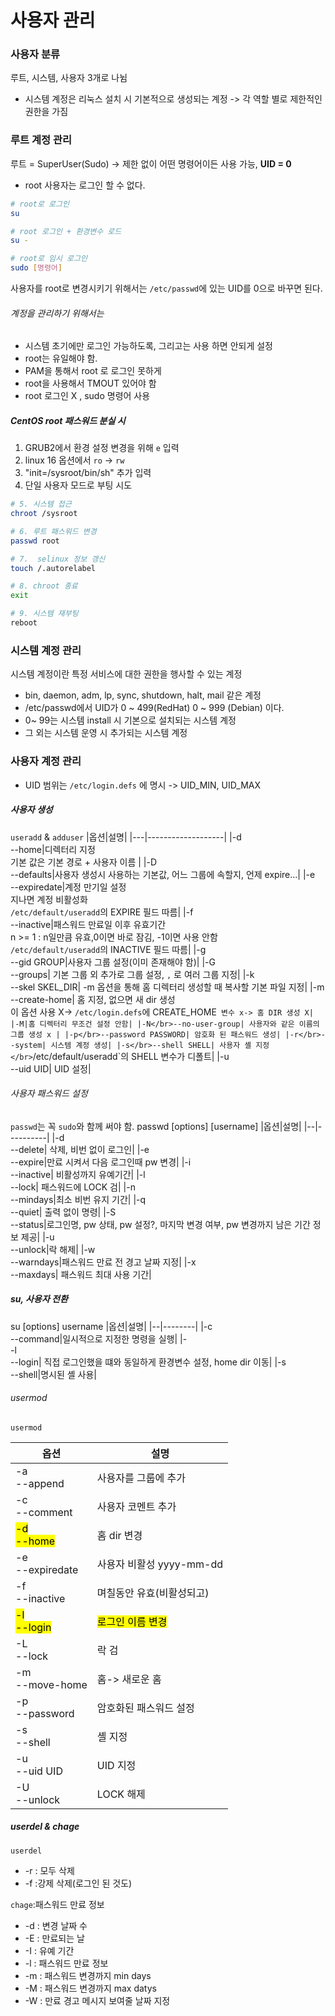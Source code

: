 # 사용자 관리

### 사용자 분류
루트, 시스템, 사용자 3개로 나뉨
- 시스템 계정은 리눅스 설치 시 기본적으로 생성되는 계정 -> 각 역할 별로 제한적인 권한을 가짐

### 루트 계정 관리
루트 = SuperUser(Sudo) -> 제한 없이 어떤 명령어이든 사용 가능, **UID = 0**

- root 사용자는 로그인 할 수 없다.
```bash
# root로 로그인
su

# root 로그인 + 환경변수 로드
su -

# root로 임시 로그인
sudo [명령어]

```
사용자를 root로 변경시키기 위해서는 `/etc/passwd`에 있는 UID를 0으로 바꾸면 된다.


###### 계정을 관리하기 위해서는 
- 시스템 초기에만 로그인 가능하도록, 그리고는 사용 하면 안되게 설정
- root는 유일해야 함.
- PAM을 통해서 root 로 로그인 못하게
- root을 사용해서 TMOUT 있어야 함
- root 로그인 X , sudo 명령어 사용

##### CentOS root 패스워드 분실 시
1. GRUB2에서 환경 설정 변경을 위해 `e` 입력
2. linux 16 옵션에서 `ro` -> `rw`
3. "init=/sysroot/bin/sh" 추가 입력
4. 단일 사용자 모드로 부팅 시도
```bash
# 5. 시스템 접근
chroot /sysroot

# 6. 루트 패스워드 변경
passwd root

# 7.  selinux 정보 갱신
touch /.autorelabel

# 8. chroot 종료
exit

# 9. 시스템 재부팅
reboot
```

### 시스템 계정 관리
시스템 계정이란 특정 서비스에 대한 권한을 행사할 수 있는 계정
- bin, daemon, adm, lp, sync, shutdown, halt, mail 같은 계정
- /etc/passwd에서 UID가 0 ~ 499(RedHat) 0 ~ 999 (Debian) 이다.
- 0~ 99는 시스템 install 시 기본으로 설치되는 시스템 계정
- 그 외는 시스템 운영 시 추가되는 시스템 계정

### 사용자 계정 관리
- UID 범위는 `/etc/login.defs` 에 명시 -> UID_MIN, UID_MAX

##### 사용자 생성
`useradd` & `adduser`
|옵션|설명|
|---|-------------------|
|-d</br>--home|디렉터리 지정</br>기본 값은 기본 경로 + 사용자 이름 |
|-D</br>--defaults|사용자 생성시 사용하는 기본값, 어느 그룹에 속할지, 언제 expire...|
|-e</br>--expiredate|계정 만기일 설정</br>지나면 계정 비활성화</br>`/etc/default/useradd`의 EXPIRE 필드 따름|
|-f</br>--inactive|패스워드 만료일 이후 유효기간</br>n >= 1 : n일만큼 유효,0이면 바로 잠김, -1이면 사용 안함</br>`/etc/default/useradd`의 INACTIVE 필드 따름|
|-g</br>--gid GROUP|사용자 그룹 설정(이미 존재해야 함)|
|-G</br>--groups| 기본 그룹 외 추가로 그룹 설정, `,` 로 여러 그룹 지정|
|-k</br>--skel SKEL_DIR| -m 옵션을 통해 홈 디렉터리 생성할 때 복사할 기본 파일 지정|
|-m</br>--create-home| 홈 지정, 없으면 새 dir 생성</br> 이 옵션 사용 X-> `/etc/login.defs`에 CREATE_HOME` 변수 x-> 홈 DIR 생성 X|
|-M|홈 디렉터리 무조건 설정 안함|
|-N</br>--no-user-group| 사용자와 같은 이름의 그룹 생성 x |
|-p</br>--password PASSWORD| 암호화 된 패스워드 생성|
|-r</br>--system| 시스템 계정 생성|
|-s</br>--shell SHELL| 사용자 셸 지정</br>`/etc/default/useradd`의 SHELL 변수가 디폴트|
|-u</br>--uid UID| UID 설정|


###### 사용자 패스워드 설정
`passwd`는 꼭 `sudo`와 함께 써야 함.
passwd [options] [username]
|옵션|설명|
|--|----------|
|-d</br>--delete| 삭제, 비번 없이 로그인|
|-e</br>--expire|만료 시켜서 다음 로그인때 pw 변경|
|-i</br>--inactive| 비활성까지 유예기간|
|-l</br>--lock| 패스워드에 LOCK 검|
|-n</br>--mindays|최소 비번 유지 기간|
|-q</br>--quiet| 출력 없이 명령|
|-S</br>--status|로그인명, pw 상태, pw 설정?, 마지막 변경 여부, pw 변경까지 남은 기간 정보 제공|
|-u</br>--unlock|락 해제|
|-w</br>--warndays|패스워드 만료 전 경고 날짜 지정|
|-x</br>--maxdays| 패스워드 최대 사용 기간|

##### su, 사용자 전환
su [options] username
|옵션|설명|
|--|--------|
|-c</br>--command|일시적으로 지정한 명령을 실행|
|-</br>-l</br>--login| 직접 로그인했을 떄와 동일하게 환경변수 설정, home dir 이동|
|-s</br>--shell|명시된 셸 사용|

###### usermod
`usermod`

|옵션|설명|
|--|---------|
|-a</br>--append|사용자를 그룹에 추가|
|-c</br>--comment|사용자 코멘트 추가|
|<mark>-d</br>--home</mark>|홈 dir 변경|
|-e</br>--expiredate|사용자 비활성 yyyy-mm-dd|
|-f</br>--inactive|며칠동안 유효(비활성되고)|
|<mark>-l</br>--login|<mark>로그인 이름 변경</mark>|
|-L</br>--lock|락 검|
|-m</br>--move-home|홈-> 새로운 홈|
|-p</br>--password|암호화된 패스워드 설정|
|-s</br>--shell|셸 지정|
|-u</br>--uid UID|UID 지정|
|-U</br>--unlock|LOCK 해제|


##### userdel & chage
`userdel`
- -r : 모두 삭제
- -f :강제 삭제(로그인 된 것도)

`chage`:패스워드 만료 정보
- -d : 변경 날짜 수
- -E : 만료되는 날
- -I : 유예 기간
- -l : 패스워드 만료 정보
- -m : 패스워드 변경까지 min days
- -M : 패스워드 변경까지 max datys
- -W : 만료 경고 메시지 보여줄 날짜 지정
